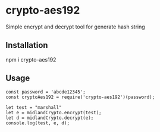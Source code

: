 # crypto-aes192
Simple encrypt and decrypt tool for generate hash string

## Installation
npm i crypto-aes192

## Usage
```
const password = 'abcde12345';
const cryptoAes192 = require('crypto-aes192')(password);

let test = "marshall"
let e = midlandCrypto.encrypt(test);
let d = midlandCrypto.decrypt(e);
console.log(test, e, d);
```